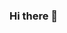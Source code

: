 ### Hi there 👋

<!--
**RochaMoran/RochaMoran** is a ✨ _special_ ✨ repository because its `README.md` (this file) appears on your GitHub profile.

Hi, i am Steven Rocha

- 🔭 I’m currently working on ...
- 🌱 I’m currently learning ...
- 👯 I’m looking to collaborate on ...
- 🤔 I’m looking for help with ...
- 💬 Ask me about ...
- 📫 How to reach me: ...
- 😄 Pronouns: ...
- ⚡ Fun fact: ...
-->
